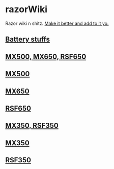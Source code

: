 # razorWiki

Razor wiki n shitz.  [Make it better and add to it yo.](./CONTRIBUTING.md)

## [Battery stuffs](./batteries.md)

## [MX500, MX650, RSF650](./500And650.md)

## [MX500](./mx500.md)

## [MX650](./mx650.md)

## [RSF650](./rsf650.md)

## [MX350, RSF350](./350s.md)

## [MX350](./mx350.md)

## [RSF350](./rsf350.md)
